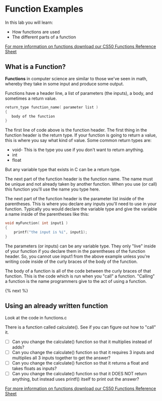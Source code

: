 # Function Examples

In this lab you will learn:
- How functions are used
- The different parts of a function

[For more information on functions download our CS50 Functions Reference Sheet](https://cs50.harvard.edu/ap/2020/assets/pdfs/functions.pdf)

## What is a Function?

**Functions** in computer science are similar to those we've seen in math, whereby they take in some input and produce some output.

Functions have a header line, a list of parameters (the inputs), a body, and sometimes a return value.

```c
return_type function_name( parameter list )
{
   body of the function
}
```
The first line of code above is the function header.  The first thing in the function header is the return type.  If your function is going to return a value, this is where you say what kind of value.  Some common return types are:


* void-  This is the type you use if you don't want to return anything.
* int
* float


But any variable type that exists in C can be a return type.

The next part of the function header is the function name.  The name must be unique and not already taken by another function.  When you use (or call) this function you'll use the name you type here.  

The next part of the function header is the parameter list inside of the parentheses.  This is where you declare any inputs you'll need to use in your function.  Typically you would declare the variable type and give the variable a name inside of the parentheses like this:

```c
void myFunction( int input1 )
{
    printf("the input is %i", input1);
}
```
The parameters (or inputs) can be any variable type.  They only "live" inside of your function if you declare them in the parentheses of the function header.  So, you cannot use input1 from the above example unless you're writing code inside of the curly braces of the body of the function.

The body of a function is all of the code between the curly braces of that function.  This is the code which is run when you "call" a function.  "Calling" a function is the name programmers give to the act of using a function.


{% next %}

## Using an already written function 
Look at the code in functions.c

There is a function called calculate().  See if you can figure out how to "call" it.

- [ ] Can you change the calculate() function so that it multiplies instead of adds?  
- [ ] Can you change the calculate() function so that it requires 3 inputs and multiplies all 3 inputs together to get the answer?
- [ ] Can you change the calculate() function so that it returns a float and takes floats as inputs?  
- [ ] Can you change the calculate() function so that it DOES NOT return anything, but instead uses printf() itself to print out the answer?

[For more information on functions download our CS50 Functions Reference Sheet](https://cs50.harvard.edu/ap/2020/assets/pdfs/functions.pdf)
